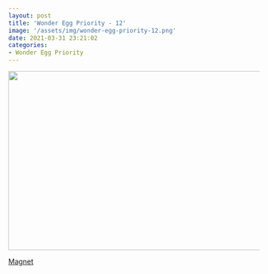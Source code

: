 ```yaml
---
layout: post
title: 'Wonder Egg Priority - 12'
image: '/assets/img/wonder-egg-priority-12.png'
date: 2021-03-31 23:21:02
categories:
- Wonder Egg Priority
---
```


<img src='{{ page.image }}' alt='' width='640' height='360'>

<a href='magnet:?xt=urn:btih:6f7398a75b1ba4de46c2baefc20fac30b8a82c37&dn=%5BOmnivium-Owari%5D%20Wonder%20Egg%20Priority%20-%2012%20%5B33696624%5D.mkv&tr=http%3A%2F%2Fnyaa.tracker.wf%3A7777%2Fannounce&tr=udp%3A%2F%2Fopen.stealth.si%3A80%2Fannounce&tr=udp%3A%2F%2Ftracker.opentrackr.org%3A1337%2Fannounce&tr=udp%3A%2F%2Fexodus.desync.com%3A6969%2Fannounce&tr=udp%3A%2F%2Ftracker.torrent.eu.org%3A451%2Fannounce'>Magnet</a>